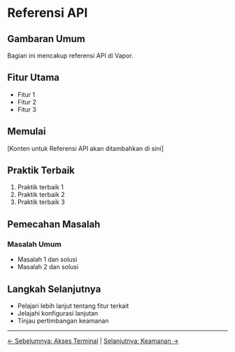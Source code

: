 # Referensi API

## Gambaran Umum

Bagian ini mencakup referensi API di Vapor.

## Fitur Utama

- Fitur 1
- Fitur 2
- Fitur 3

## Memulai

[Konten untuk Referensi API akan ditambahkan di sini]

## Praktik Terbaik

1. Praktik terbaik 1
2. Praktik terbaik 2
3. Praktik terbaik 3

## Pemecahan Masalah

### Masalah Umum

- Masalah 1 dan solusi
- Masalah 2 dan solusi

## Langkah Selanjutnya

- Pelajari lebih lanjut tentang fitur terkait
- Jelajahi konfigurasi lanjutan
- Tinjau pertimbangan keamanan

---

[← Sebelumnya: Akses Terminal](12-terminal-access.md) | [Selanjutnya: Keamanan →](14-security.md)